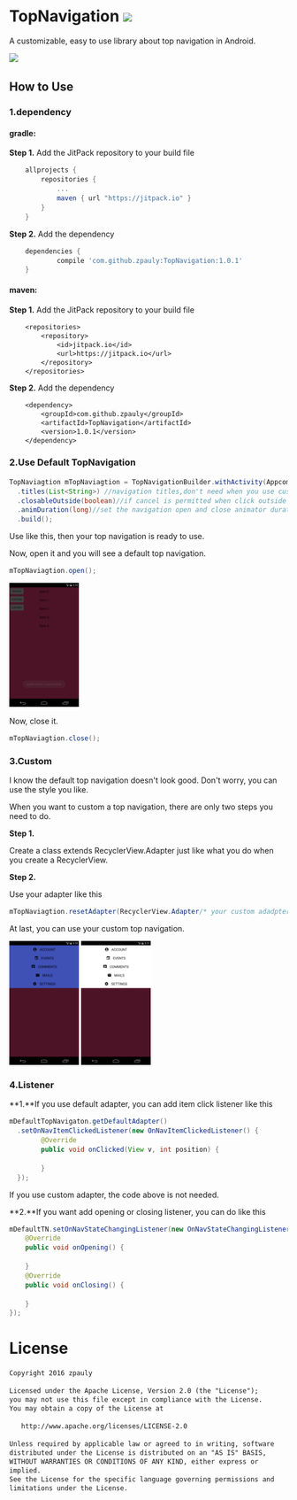 # TopNavigation ![](https://jitpack.io/v/zpauly/TopNavigation.svg)

A customizable, easy to use library about top navigation in Android.

<img src="screenshots/topnavigation.gif" width="50%">

## How to Use

### 1.dependency

#### gradle:

**Step 1.** Add the JitPack repository to your build file

```groovy
	allprojects {
		repositories {
			...
			maven { url "https://jitpack.io" }
		}
	}
```

**Step 2.** Add the dependency

```groovy
	dependencies {
	        compile 'com.github.zpauly:TopNavigation:1.0.1'
	}
```

#### maven:

**Step 1.** Add the JitPack repository to your build file

```
	<repositories>
		<repository>
		    <id>jitpack.io</id>
		    <url>https://jitpack.io</url>
		</repository>
	</repositories>
```

**Step 2.** Add the dependency

```
	<dependency>
	    <groupId>com.github.zpauly</groupId>
	    <artifactId>TopNavigation</artifactId>
	    <version>1.0.1</version>
	</dependency>
```

### 2.Use Default TopNavigation

```java
TopNaviagtion mTopNaviagtion = TopNavigationBuilder.withActivity(AppcompatActivity)
  .titles(List<String>) //navigation titles,don't need when you use custom top navigation
  .closableOutside(boolean)//if cancel is permitted when click outside
  .animDuration(long)//set the navigation open and close animator duration
  .build();
```

Use like this, then your top navigation is ready to use.

Now, open it and you will see a default top navigation.

```java
mTopNaviagtion.open();
```

<img src="screenshots/default_demo.png" width="25%">

Now, close it.

```java
mTopNaviagtion.close();
```

### 3.Custom

I know the default top navigation doesn't look good. Don't worry, you can use the style you like.

When you want to custom a top navigation, there are only two steps you need to do.

**Step 1.**

Create a class extends RecyclerView.Adapter just like what you do when you create a RecyclerView.

**Step 2.**

Use your adapter like this

```java
mTopNaviagtion.resetAdapter(RecyclerView.Adapter/* your custom adadpter */);
```

At last, you can use your custom top navigation.

<img src="screenshots/custom_demo0.png" width="25%">

<img src="screenshots/custom_demo1.png" width="25%">

### 4.Listener

**1.**If you use default adapter, you can add item click listener like this

```java
mDefaultTopNavigaton.getDefaultAdapter()
  .setOnNavItemClickedListener(new OnNavItemClickedListener() {
        @Override
        public void onClicked(View v, int position) {
        
        }
  });
```

If you use custom adapter, the code above is not needed.

**2.**If you want add opening or closing listener, you can do like this

```java
mDefaultTN.setOnNavStateChangingListener(new OnNavStateChangingListener() {
    @Override
    public void onOpening() {
        
    }
    @Override
    public void onClosing() {

    }
});
```



License
=======


    Copyright 2016 zpauly
    
    Licensed under the Apache License, Version 2.0 (the "License");
    you may not use this file except in compliance with the License.
    You may obtain a copy of the License at
    
       http://www.apache.org/licenses/LICENSE-2.0
    
    Unless required by applicable law or agreed to in writing, software
    distributed under the License is distributed on an "AS IS" BASIS,
    WITHOUT WARRANTIES OR CONDITIONS OF ANY KIND, either express or implied.
    See the License for the specific language governing permissions and
    limitations under the License.

